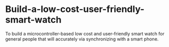 # Build-a-low-cost-user-friendly-smart-watch
To build a microcontroller-based low cost and user-friendly smart watch for general people that will accurately via synchronizing with a smart phone.
